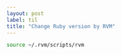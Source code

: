 ```yaml
---
layout: post
label: til
title: "Change Ruby version by RVM"
---
```


```bash
source ~/.rvm/scripts/rvm 
```

